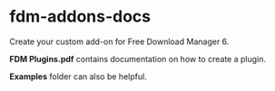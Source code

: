 # fdm-addons-docs
Create your custom add-on for Free Download Manager 6.

**FDM Plugins.pdf** contains documentation on how to create a plugin. 

**Examples** folder can also be helpful.
